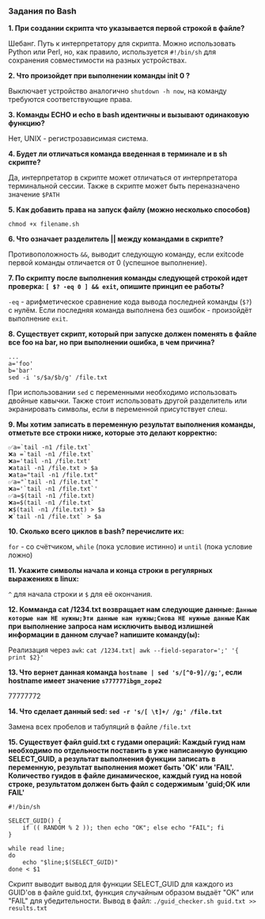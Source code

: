 ### Задания по Bash

**1. При создании скрипта что указывается первой строкой в файле?**

Шебанг. Путь к интерпретатору для скрипта. Можно использовать Python или Perl, но, как правило, используется `#!/bin/sh` для сохранения совместимости на разных устройствах.

**2. Что произойдет при выполнении команды init 0 ?**

Выключает устройство аналогично `shutdown -h now`, на команду требуются соответствующие права.

**3. Команды ECHO и echo в bash идентичны и вызывают одинаковую функцию?**

Нет, UNIX - регистрозависимая система.

**4. Будет ли отличаться команда введенная в терминале и в sh скрипте?**

Да, интерпретатор в скрипте может отличаться от интерпретатора терминальной сессии. Также в скрипте может быть переназначено значение `$PATH`

**5. Как добавить права на запуск файлу (можно несколько способов)**

`chmod +x filename.sh`

**6. Что означает разделитель || между командами в скрипте?**

Противоположность `&&`, выводит следующую команду, если exitcode первой команды отличается от 0 (успешное выполнение).

**7. По скрипту после выполнения команды следующей строкой идет проверка: `[ $? -eq 0 ] && exit`, опишите принцип ее работы?**

`-eq` - арифметическое сравнение кода вывода последней команды (`$?`) с нулём. Если последняя команда выполнена без ошибок - произойдёт выполнение `exit`.

**8. Существует скрипт, который при запуске должен поменять в файле все foo на bar, но при выполнении ошибка, в чем причина?**

```
...
a='foo'
b='bar'
sed -i 's/$a/$b/g' /file.txt
```

При использовании `sed` с переменными необходимо использовать двойные кавычки. Также стоит использовать другой разделитель или экранировать символы, если в переменной присутствует слеш.

**9. Мы хотим записать в переменную результат выполнения команды, отметьте все строки ниже, которые это делают корректно:**
```
✅a=`tail -n1 /file.txt`
❌a =`tail -n1 /file.txt`
❌a='tail -n1 /file.txt'
❌atail -n1 /file.txt > $a
❌ata="tail -n1 /file.txt"
✅a="`tail -n1 /file.txt`"
❌a='`tail -n1 /file.txt`'
✅a=$(tail -n1 /file.txt)
❌a=$(tail -n1 /file.txt`
❌$(tail -n1 /file.txt) > $a
❌`tail -n1 /file.txt` > $a
```

**10. Сколько всего циклов в bash? перечислите их:**

`for` - со счётчиком, `while` (пока условие истинно) и `until` (пока условие ложно)

**11. Укажите символы начала и конца строки в регулярных выражениях в linux:**

`^` для начала строки и `$` для её окончания.

**12. Комманда cat /1234.txt возвращает нам следующие данные: `Данные которые нам НЕ нужны;Эти данные нам нужны;Снова НЕ нужные данные` Как при выполнение запроса нам исключить вывод излишней информации в данном случае? напишите команду(ы):**

Реализация через `awk`: `cat /1234.txt| awk --field-separator=';' '{ print $2}' `

**13. Что вернет данная команда `hostname | sed 's/[^0-9]//g;'`, если hostname имеет значение `s777777ibgm_zope2`**

77777772

**14. Что сделает данный sed: `sed -r 's/[ \t]+/ /g;' /file.txt`**

Замена всех пробелов и табуляций в файле `/file.txt`

**15. Существует файл guid.txt с гудами операций: Каждый гуид нам необходимо по отдельности поставить в уже написанную функцию SELECT_GUID, а результат выполнения функции записать в переменную, результат выполнения может быть 'OK' или 'FAIL'. Количество гуидов в файле динамическое, каждый гуид на новой строке, результатом должен быть файл с содержимым 'guid;OK или FAIL'**

```
#!/bin/sh

SELECT_GUID() {
    if (( RANDOM % 2 )); then echo "OK"; else echo "FAIL"; fi
}

while read line;
do
    echo "$line;$(SELECT_GUID)"
done < $1
```
Скрипт выводит вывод для функции SELECT_GUID для каждого из GUID'ов в файле guid.txt, функция случайным образом выдаёт "OK" или "FAIL" для убедительности.
Вывод в файл: `./guid_checker.sh guid.txt >> results.txt`

